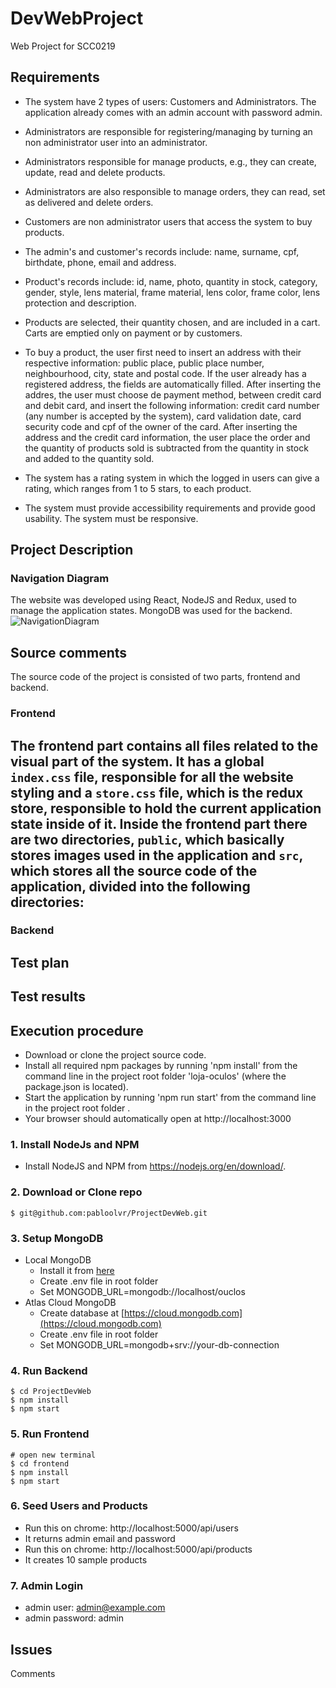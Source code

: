 # DevWebProject

Web Project for SCC0219

## Requirements
 - The system have 2 types of users: Customers and Administrators. The application already comes with an admin account with password admin.

 - Administrators are responsible for registering/managing by turning an non administrator user into an administrator.

 - Administrators responsible for manage products, e.g., they can create, update, read and delete products.

 - Administrators are also responsible to manage orders, they can read, set as delivered and delete orders.

 - Customers are non administrator users that access the system to buy products.

 - The admin's and customer's records include: name, surname, cpf, birthdate, phone, email and address.

 - Product's records include: id, name, photo, quantity in stock, category, gender, style, lens material, frame material, lens color, frame color, lens protection and description.

 - Products are selected, their quantity chosen, and are included in a cart. Carts are emptied only on payment or by customers.

 - To buy a product, the user first need to insert an address with their respective information: public place, public place number, neighbourhood, city, state and postal code. If the user already has a registered address, the fields are automatically filled. After inserting the addres, the user must choose de payment method, between credit card and debit card, and insert the following information: credit card number (any number is accepted by the system), card validation date, card security code and cpf of the owner of the card. After inserting the address and the credit card information, the user place the order and the quantity of products sold is subtracted from the quantity in stock and added to the quantity sold. 

 - The system has a rating system in which the logged in users can give a rating, which ranges from 1 to 5 stars, to each product.

 - The system must provide accessibility requirements and provide good usability. The system must be responsive.

## Project Description
### Navigation Diagram
The website was developed using React, NodeJS and Redux, used to manage the application states. MongoDB was used for the backend.
![NavigationDiagram](https://user-images.githubusercontent.com/48020553/126726170-3f1b2ef5-7a46-4ff0-9951-47b662b73da8.jpg)
## Source comments
The source code of the project is consisted of two parts, frontend and backend.
### Frontend
The frontend part contains all files related to the visual part of the system. It has a global ```index.css``` file, responsible for all the website styling and a ```store.css``` file, which is the redux store, responsible to hold the current application state inside of it. Inside the frontend part there are two directories, ```public```, which basically stores images used in the application and ```src```, which stores all the source code of the application, divided into the following directories:
 - 
### Backend

## Test plan
## Test results
## Execution procedure

 - Download or clone the project source code.
 - Install all required npm packages by running 'npm install' from the command line in the project root folder 'loja-oculos' (where the package.json is located).
 - Start the application by running 'npm run start' from the command line in the project root folder .
 - Your browser should automatically open at http://localhost:3000

### 1. Install NodeJs and NPM

 - Install NodeJS and NPM from https://nodejs.org/en/download/.

### 2. Download or Clone repo

```
$ git@github.com:pabloolvr/ProjectDevWeb.git
```

### 3. Setup MongoDB

- Local MongoDB
  - Install it from [here](https://www.mongodb.com/try/download/community)
  - Create .env file in root folder
  - Set MONGODB_URL=mongodb://localhost/ouclos
- Atlas Cloud MongoDB
  - Create database at [https://cloud.mongodb.com](https://cloud.mongodb.com)
  - Create .env file in root folder
  - Set MONGODB_URL=mongodb+srv://your-db-connection

### 4. Run Backend

```
$ cd ProjectDevWeb
$ npm install
$ npm start
```

### 5. Run Frontend

```
# open new terminal
$ cd frontend
$ npm install
$ npm start
```

### 6. Seed Users and Products

- Run this on chrome: http://localhost:5000/api/users
- It returns admin email and password
- Run this on chrome: http://localhost:5000/api/products
- It creates 10 sample products

### 7. Admin Login

- admin user: admin@example.com
- admin password: admin
 
## Issues
 Comments
